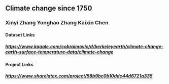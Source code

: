 ## Climate change since 1750
### Xinyi Zhang     Yonghao Zhang      Kaixin Chen

#### Dataset Links
##### https://www.kaggle.com/cobraimovic/d/berkeleyearth/climate-change-earth-surface-temperature-data/climate-change
#### Project Links
##### https://www.sharelatex.com/project/58b9bc0b10ddc44d6721a335

